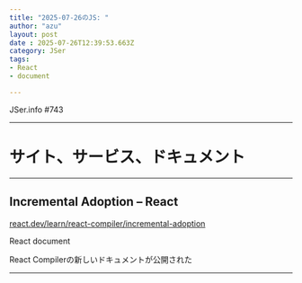 ```yaml
---
title: "2025-07-26のJS: "
author: "azu"
layout: post
date : 2025-07-26T12:39:53.663Z
category: JSer
tags:
- React
- document

---
```


JSer.info #743

----

<h1 class="site-genre">サイト、サービス、ドキュメント</h1>

----

## Incremental Adoption – React
[react.dev/learn/react-compiler/incremental-adoption](https://react.dev/learn/react-compiler/incremental-adoption "Incremental Adoption – React")
<p class="jser-tags jser-tag-icon"><span class="jser-tag">React</span> <span class="jser-tag">document</span></p>

React Compilerの新しいドキュメントが公開された


----
